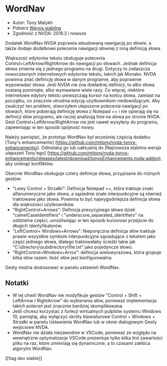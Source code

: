 # WordNav #

* Autor: Tony Malykh
* Pobierz [Wersja stabilna][1]
* Zgodność z NVDA: 2019.3 i nowsze

Dodatek WordNav NVDA poprawia wbudowaną nawigację po słowie, a także dodaje
dodatkowe polecenia nawigacji słownej z inną definicją słowa.

Większość edytorów tekstu obsługuje polecenia Control+LeftArrow/RightArrow
do nawigacji po słowach. Jednak definicja słowa zmienia się z jednego
programu na drugi. Dotyczy to zwłaszcza nowoczesnych internetowych edytorów
tekstu, takich jak Monako. NVDA powinna znać definicję słowa w danym
programie, aby poprawnie wypowiadać słowa. Jeśli NVDA nie zna dokładnej
definicji, to albo słowa zostaną pominięte, albo wymawiane wiele razy. Co
więcej, niektóre internetowe edytory tekstu umieszczają kursor na końcu
słowa, zamiast na początku, co znacznie utrudnia edycję użytkownikom
niedowidzącym. Aby zwalczyć ten problem, stworzyłem ulepszone polecenia
nawigacji po słowach, które pobierają definicję słowa z Notepad ++ i nie
opierają się na definicji słów programu, ale raczej analizują linie na słowa
po stronie NVDA. Gest Control+LeftArrow/RightArrow nie jest nawet wysyłany
do programu, zapewniając w ten sposób spójność mowy.

Należy pamiętać, że prototyp WordNav był wcześniej częścią dodatku [Tony's
enhancements]
(https://github.com/mltony/nvda-tonys-enhancements/). Odinstaluj go lub
uaktualnij do [Najnowsza stabilna wersja ulepszeń Tony'ego]
(https://github.com/mltony/nvda-tonys-enhancements/releases/latest/download/tonysEnhancements.nvda-addon),
aby uniknąć konfliktów.

Obecnie WordNav obsługuje cztery definicje słowa, przypisane do różnych
gestów:

* "Lewy Control + Strzałki": Definicja Notepad ++, która traktuje znaki
  alfanumeryczne jako słowa, a sąsiednie znaki interpunkcyjne są również
  traktowane jako słowa. Powinna to być najwygodniejsza definicja słowa dla
  większości użytkowników.
* "RightControl+Arrows": Definicja precyzyjnego słowa dzieli
  "camelCaseIdentifiers" i "underscore_separated_identifiers" na oddzielne
  części, umożliwiając w ten sposób kursorowi przejście do długich
  identyfikatorów.
* "LeftControl+ Windows+Arrows": Nieporęczna definicja słów traktuje prawie
  wszystkie symbole interpunkcyjne sąsiadujące z tekstem jako część jednego
  słowa, dlatego traktowałaby ścieżki takie jak
  "C:\directory\subdirectory\file.txt" jako pojedyncze słowo.
* "RightControl+Windows+Arros": definicja wielowyrazowa, która grupuje kilka
  słów razem. Ilość słów jest konfigurowalna.

Gesty można dostosować w panelu ustawień WordNav.

## Notatki

* W tej chwili WordNav nie modyfikuje gestów "Control + Shift + LeftArrow /
  RightArrow" do wybierania słów, ponieważ implementacja takich poleceń jest
  znacznie bardziej skomplikowana.
* Jeśli chcesz korzystać z funkcji wirtualnych pulpitów systemu Windows 10,
  pamiętaj, aby wyłączyć skróty klawiaturowe Control + Windows + Strzałki w
  panelu Ustawienia WordNav lub w oknie dialogowym Gesty wejściowe NVDA.
* WordNav nie działa niezawodnie w VSCode, ponieważ ze względu na wewnętrzne
  optymalizacje VSCode prezentuje tylko kilka linii zawartości pliku na raz,
  które zmieniają się dynamicznie, a to czasami zakłóca algorytm WordNav.

[[!tag dev stable]]

[1]: https://www.nvaccess.org/addonStore/legacy?file=wordnav
